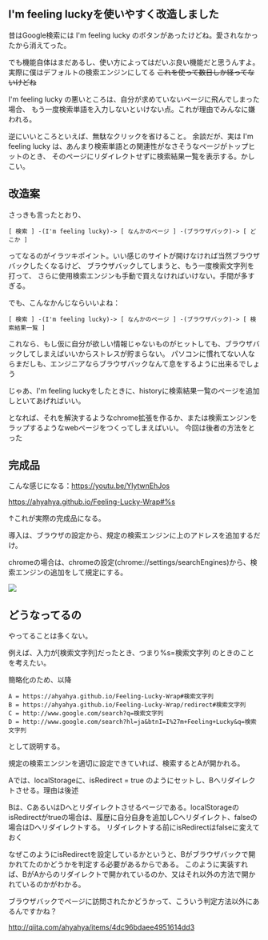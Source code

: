 ## I'm feeling luckyを使いやすく改造しました

昔はGoogle検索には I'm feeling lucky のボタンがあったけどね。愛されなかったから消えてった。

でも機能自体はまだあるし、使い方によってはだいぶ良い機能だと思うんすよ。
実際に僕はデフォルトの検索エンジンにしてる
~~これを使って数日しか経ってないけどね~~

I'm feeling lucky の悪いところは、自分が求めていないページに飛んでしまった場合、
もう一度検索単語を入力しないといけない点。これが理由でみんなに嫌われる。

逆にいいところといえば、無駄なクリックを省けること。
余談だが、実は I'm feeling lucky は、あんまり検索単語との関連性がなさそうなページがトップヒットのとき、
そのページにリダイレクトせずに検索結果一覧を表示する。かしこい。

## 改造案

さっきも言ったとおり、

```
[ 検索 ] -(I'm feeling lucky)-> [ なんかのページ ] -(ブラウザバック)-> [ どこか ]
```

ってなるのがイラツキポイント。いい感じのサイトが開けなければ当然ブラウザバックしたくなるけど、
ブラウザバックしてしまうと、もう一度検索文字列を打って、
さらに使用検索エンジンも手動で買えなければいけない。手間が多すぎる。

でも、こんなかんじならいいよね：

```
[ 検索 ] -(I'm feeling lucky)-> [ なんかのページ ] -(ブラウザバック)-> [ 検索結果一覧 ]
```

これなら、もし仮に自分が欲しい情報じゃないものがヒットしても、ブラウザバックしてしまえばいいからストレスが貯まらない。
パソコンに慣れてない人ならまだしも、エンジニアならブラウザバックなんて息をするように出来るでしょう

じゃあ、I'm feeling luckyをしたときに、historyに検索結果一覧のページを追加しといてあげればいい。

となれば、それを解決するようなchrome拡張を作るか、または検索エンジンをラップするようなwebページをつくってしまえばいい。
今回は後者の方法をとった

## 完成品

こんな感じになる：https://youtu.be/YlytwnEhJos

https://ahyahya.github.io/Feeling-Lucky-Wrap#%s

↑これが実際の完成品になる。

導入は、ブラウザの設定から、規定の検索エンジンに上のアドレスを追加するだけ。

chromeの場合は、chromeの設定(chrome://settings/searchEngines)から、検索エンジンの追加をして規定にする。

![](http://i.imgur.com/5slazbG.png)


## どうなってるの

やってることは多くない。

例えば、入力が[検索文字列]だったとき、つまり%s=検索文字列 のときのことを考えたい。

簡略化のため、以降

```
A = https://ahyahya.github.io/Feeling-Lucky-Wrap#検索文字列
B = https://ahyahya.github.io/Feeling-Lucky-Wrap/redirect#検索文字列
C = http://www.google.com/search?q=検索文字列
D = http://www.google.com/search?hl=ja&btnI=I%27m+Feeling+Lucky&q=検索文字列
```

として説明する。

規定の検索エンジンを適切に設定できていれば、検索するとAが開かれる。

Aでは、localStorageに、isRedirect = true のようにセットし、Bへリダイレクトさせる。理由は後述

Bは、CあるいはDへとリダイレクトさせるページである。localStorageのisRedirectがtrueの場合は、履歴に自分自身を追加しCへリダイレクト、falseの場合はDへリダイレクトする。
リダイレクトする前にisRedirectはfalseに変えておく

なぜこのようにisRedirectを設定しているかというと、Bがブラウザバックで開かれてたのかどうかを判定する必要があるからである。
このように実装すれば、BがAからのリダイレクトで開かれているのか、又はそれ以外の方法で開かれているのかがわかる。

ブラウザバックでページに訪問されたかどうかって、こういう判定方法以外にあるんですかね？


http://qiita.com/ahyahya/items/4dc96bdaee4951614dd3
